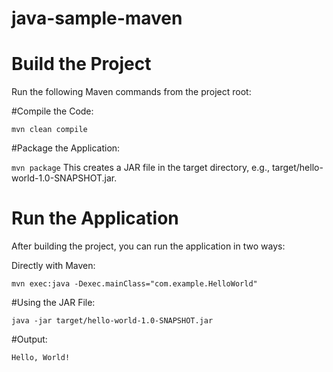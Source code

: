# java-sample-maven


# Build the Project

Run the following Maven commands from the project root:

#Compile the Code:

`
mvn clean compile
`

#Package the Application:

`
mvn package
`
This creates a JAR file in the target directory, e.g., target/hello-world-1.0-SNAPSHOT.jar.

# Run the Application

After building the project, you can run the application in two ways:

Directly with Maven:

`
mvn exec:java -Dexec.mainClass="com.example.HelloWorld"
`

#Using the JAR File:

`
java -jar target/hello-world-1.0-SNAPSHOT.jar
`

#Output:

`
Hello, World!
`

